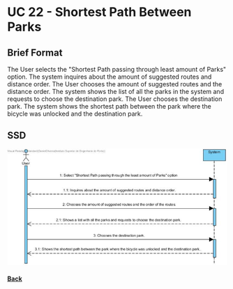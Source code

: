 # UC 22 - Shortest Path Between Parks


## Brief Format
The User selects the "Shortest Path passing through least amount of Parks" option.
The system inquires about the amount of suggested routes and distance order.
The User chooses the amount of suggested routes and the distance order.
The system shows the list of all the parks in the system and requests to choose the destination park.
The User chooses the destination park. 
The system shows the shortest path between the park where the bicycle was unlocked and the destination park.

## SSD
![UC22-SSD.jpg](UC22-SSD.jpg)

#### [Back](../UseCases.md)